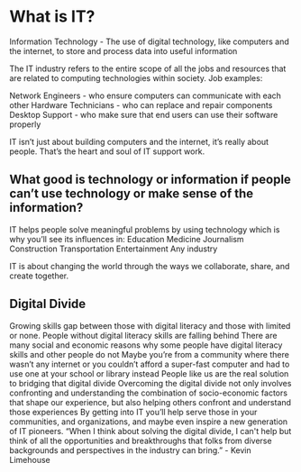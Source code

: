 # What is IT?

Information Technology - The use of digital technology, like computers and the internet, to store and process data into useful information 

The IT industry refers to the entire scope of all the jobs and resources that are related to computing technologies within society. 
Job examples:

  Network Engineers - who ensure computers can communicate with each other
  Hardware Technicians - who can replace and repair components
  Desktop Support - who make sure that end users can use their software properly

IT isn’t just about building computers and the internet, it’s really about people. That’s the heart and soul of IT support work.

## What good is technology or information if people can’t use technology or make sense of the information?

IT helps people solve meaningful problems by using technology which is why you’ll see its influences in:
  Education
  Medicine
  Journalism
  Construction
  Transportation
  Entertainment
  Any industry

IT is about changing the world through the ways we collaborate, share, and create together. 

## Digital Divide

Growing skills gap between those with digital literacy and those with limited or none. People without digital literacy skills are falling behind
There are many social and economic reasons why some people have digital literacy skills and other people do not
Maybe you’re from a community where there  wasn’t any internet or you couldn’t afford a super-fast computer and had to use one at your school or library instead
People like us are the real solution to bridging that digital divide
Overcoming the digital divide not only involves confronting and understanding the combination of socio-economic factors that shape our experience, but also helping others confront and understand those experiences
By getting into IT you’ll help serve those in your communities, and organizations, and maybe even inspire a new generation of IT pioneers.
“When I think about solving the digital divide, I can't help but think of all the opportunities and breakthroughs that folks from diverse backgrounds and perspectives in the industry can bring.” - Kevin Limehouse
